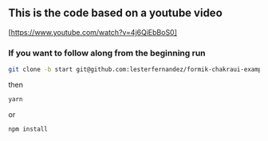 ## This is the code based on a youtube video

[https://www.youtube.com/watch?v=4j6QiEbBoS0]

### If you want to follow along from the beginning run

```sh
git clone -b start git@github.com:lesterfernandez/formik-chakraui-example.git
```

then

```sh
yarn
```

or

```sh
npm install
```
